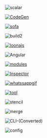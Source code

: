 ![scalar](https://user-images.githubusercontent.com/25294569/63675022-87723c80-c7f0-11e9-87b9-22c78c9a17e2.gif)

[![CodeGen](https://user-images.githubusercontent.com/25294569/63696114-af7a9380-c822-11e9-9e01-b3cf4c91f88e.gif)](https://graphql-code-generator.com)

[![sofa](https://user-images.githubusercontent.com/25294569/63839869-bfac8300-c988-11e9-978e-6b6c16c350de.gif)](https://sofa-api.com)


![build2](https://user-images.githubusercontent.com/25294569/63841206-0c915900-c98b-11e9-9106-a5652639becb.gif)

[![loonajs](https://user-images.githubusercontent.com/25294569/63890998-d258a380-c9ec-11e9-9f0d-82f100d0d069.gif)](https://loonajs.com)

![Angular](https://user-images.githubusercontent.com/25294569/63955021-b99fca80-ca8c-11e9-9362-1ee8083edd2e.gif)

[![modules](https://user-images.githubusercontent.com/25294569/64067074-ed185b80-cc2a-11e9-8f4d-5f1e19feaa0a.gif)](https://graphql-modules.com/)

[![Inspector](https://user-images.githubusercontent.com/25294569/64163641-50cc9f80-ce4a-11e9-89b0-248c7d12142f.gif)](https://graphql-inspector.com/)

[![whatssappgif](https://user-images.githubusercontent.com/25294569/64722192-a4885a00-d4d6-11e9-960d-8a9bae6b26de.gif)](https://github.com/Urigo/WhatsApp-Clone-Tutorial)

[![tool](https://user-images.githubusercontent.com/25294569/64810060-4d9c8680-d5a3-11e9-9a66-84ff20e1179f.gif)](https://github.com/ardatan/graphql-toolkit)

![stencil](https://user-images.githubusercontent.com/25294569/64912199-8750c700-d734-11e9-807b-041fc6fe80d4.gif)

![merge](https://user-images.githubusercontent.com/25294569/64980375-6322f080-d8c2-11e9-8cc0-34bec066f095.gif)

![CLI-(Converted)](https://user-images.githubusercontent.com/25294569/66941718-2e848f00-f050-11e9-9608-162d0f97c258.gif)

![config](https://user-images.githubusercontent.com/25294569/66941766-4e1bb780-f050-11e9-88b2-afaf73fdba98.gif)

